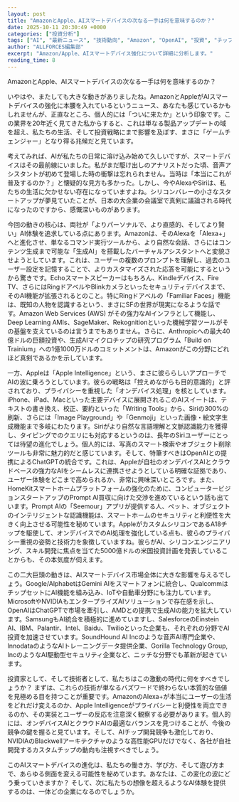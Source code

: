 ```yaml
---
layout: post
title: "AmazonとApple、AIスマートデバイスの次なる一手は何を意味するのか？"
date: 2025-10-11 20:30:49 +0000
categories: ["投資分析"]
tags: ["AI", "最新ニュース", "技術動向", "Amazon", "OpenAI", "投資", "チップ"]
author: "ALLFORCES編集部"
excerpt: "Amazon/Apple、AIスマートデバイス強化について詳細に分析します。"
reading_time: 8
---
```


AmazonとApple、AIスマートデバイスの次なる一手は何を意味するのか？

いやはや、またしても大きな動きがありましたね。AmazonとAppleがAIスマートデバイスの強化に本腰を入れているというニュース、あなたも感じているかもしれませんが、正直なところ、個人的には「ついに来たか」という印象です。この業界を20年近く見てきた私からすると、これは単なる製品アップデートの域を超え、私たちの生活、そして投資戦略にまで影響を及ぼす、まさに「ゲームチェンジャー」となり得る兆候だと見ています。

考えてみれば、AIが私たちの日常に溶け込み始めて久しいですが、スマートデバイスはその最前線にいました。私がまだ駆け出しのアナリストだった頃、音声アシスタントが初めて登場した時の衝撃は忘れられません。当時は「本当にこれが普及するのか？」と懐疑的な見方も多かった。しかし、今やAlexaやSiriは、私たちの生活に欠かせない存在になっていますよね。シリコンバレーの小さなスタートアップが夢見ていたことが、日本の大企業の会議室で真剣に議論される時代になったのですから、感慨深いものがあります。

今回の動きの核心は、両社が「よりパーソナルで、より直感的、そしてより賢い」AI体験を追求している点にあります。Amazonは、そのAlexaを「Alexa+」へと進化させ、単なるコマンド実行ツールから、より自然な会話、さらにはコンテンツ生成まで可能な「生成AI」を搭載したバーチャルアシスタントへと変貌させようとしています。これは、ユーザーの複数のプロンプトを理解し、過去のユーザー設定を記憶することで、よりカスタマイズされた応答を可能にするというから驚きです。Echoスマートスピーカーはもちろん、Kindleデバイス、Fire TV、さらにはRingドアベルやBlinkカメラといったセキュリティデバイスまで、そのAI機能が拡張されるとのこと。特にRingドアベルの「Familiar Faces」機能は、既知の人物を認識するという、まさにSFの世界が現実になるような話です。Amazon Web Services (AWS) がその強力なAIインフラとして機能し、Deep Learning AMIs、SageMaker、Rekognitionといった機械学習ツールがその基盤を支えているのは言うまでもありません。さらに、Anthropicへの最大40億ドルの巨額投資や、生成AIマイクロチップの研究プログラム「Build on Trainium」への1億1000万ドルのコミットメントは、Amazonがこの分野にどれほど真剣であるかを示しています。

一方、Appleは「Apple Intelligence」という、まさに彼ららしいアプローチでAIの波に乗ろうとしています。彼らの戦略は「控えめながらも目的意識的」と評されており、プライバシーを重視した「オンデバイス処理」を核としています。iPhone、iPad、Macといった主要デバイスに展開されるこのAIスイートは、テキストの書き換え、校正、要約といった「Writing Tools」から、Siriの300%の刷新、さらには「Image Playground」や「Genmoji」といった画像・絵文字生成機能まで多岐にわたります。Siriがより自然な言語理解と文脈認識能力を獲得し、タイピングでのクエリにも対応するというのは、長年のSiriユーザーにとっては待望の進化でしょう。個人的には、写真のスマート検索やオブジェクト削除ツールも非常に魅力的だと感じています。そして、特筆すべきはOpenAIとの提携によるChatGPTの統合です。これは、Appleが自社のオンデバイスAIとクラウドベースの強力なAIをシームレスに連携させようとしている明確な証拠であり、ユーザー体験をどこまで高められるか、非常に興味深いところです。また、HomeKitスマートホームプラットフォームの強化のために、コンピュータービジョンスタートアップのPrompt AI買収に向けた交渉を進めているという話も出ています。Prompt AIの「Seemour」アプリが提供する人、ペット、オブジェクトのインテリジェントな認識機能は、スマートホームのセキュリティと利便性を大きく向上させる可能性を秘めています。AppleがカスタムシリコンであるA18チップを駆使して、オンデバイスでのAI処理を強化している点も、彼らのプライバシー重視の姿勢と技術力を象徴していますね。彼らがAI、シリコンエンジニアリング、スキル開発に焦点を当てた5000億ドルの米国投資計画を発表していることからも、その本気度が伺えます。

この二大巨頭の動きは、AIスマートデバイス市場全体に大きな影響を与えるでしょう。Google/AlphabetはGemini AIをスマートフォンに統合し、QualcommはチップセットにAI機能を組み込み、IoTや自動車分野にも注力しています。MicrosoftやNVIDIAもエンタープライズAIソリューションで存在感を示し、OpenAIはChatGPTで市場を牽引し、AMDとの提携で生成AIの能力を拡大しています。SamsungもAI統合を積極的に進めていますし、SalesforceのEinstein AI、IBM、Palantir、Intel、Baidu、Twilioといった企業も、それぞれの分野でAI投資を加速させています。SoundHound AI Incのような音声AI専門企業や、InnodataのようなAIトレーニングデータ提供企業、Gorilla Technology Group, IncのようなAI駆動型セキュリティ企業など、ニッチな分野でも革新が起きています。

投資家として、そして技術者として、私たちはこの激動の時代に何をすべきでしょうか？ まずは、これらの技術が単なるバズワードで終わらない本質的な価値を見極める目を持つことが重要です。AmazonのAlexa+が本当にユーザーの生活をどれだけ変えるのか、Apple Intelligenceがプライバシーと利便性を両立できるのか、その実装とユーザーの反応を注意深く観察する必要があります。個人的には、オンデバイスAIとクラウドAIの最適なバランスを見つけることが、今後の競争の鍵を握ると見ています。そして、AIチップ開発競争も激化しており、NVIDIAのBlackwellアーキテクチャのような高性能GPUだけでなく、各社が自社開発するカスタムチップの動向も注視すべきでしょう。

このAIスマートデバイスの進化は、私たちの働き方、学び方、そして遊び方まで、あらゆる側面を変える可能性を秘めています。あなたは、この変化の波にどう乗っていきますか？ そして、次に私たちの想像を超えるようなAI体験を提供するのは、一体どの企業になるのでしょうか。

